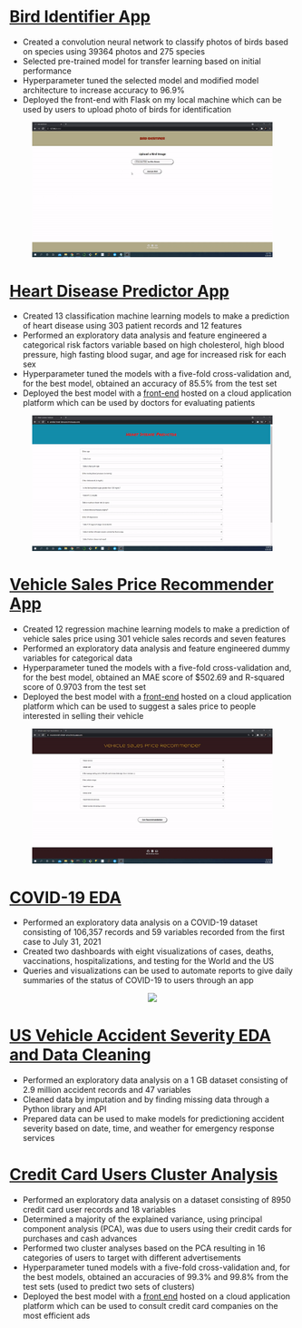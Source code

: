 # [Bird Identifier App](https://github.com/MichaelBryantDS/bird-identifier)
- Created a convolution neural network to classify photos of birds based on species using 39364 photos and 275 species
- Selected pre-trained model for transfer learning based on initial performance
- Hyperparameter tuned the selected model and modified model architecture to increase accuracy to 96.9%
- Deployed the front-end with Flask on my local machine which can be used by users to upload photo of birds for identification

<div align="center">

<figure>
<img src="images/bird-deployment.gif"><br/>
</figure>

</div>

# [Heart Disease Predictor App](https://github.com/MichaelBryantDS/heart-disease-pred)
- Created 13 classification machine learning models to make a prediction of heart disease using 303 patient records and 12 features
- Performed an exploratory data analysis and feature engineered a categorical risk factors variable based on high cholesterol, high blood pressure, high fasting blood sugar, and age for increased risk for each sex
- Hyperparameter tuned the models with a five-fold cross-validation and, for the best model, obtained an accuracy of 85.5% from the test set
- Deployed the best model with a [front-end](https://predict-heart-diseases.herokuapp.com/) hosted on a cloud application platform which can be used by doctors for evaluating patients

<div align="center">

<figure>
<img src="images/heart-deployment.gif"><br/>
</figure>

</div>

# [Vehicle Sales Price Recommender App](https://github.com/MichaelBryantDS/vehicle-price-rec)
- Created 12 regression machine learning models to make a prediction of vehicle sales price using 301 vehicle sales records and seven features
- Performed an exploratory data analysis and feature engineered dummy variables for categorical data
- Hyperparameter tuned the models with a five-fold cross-validation and, for the best model, obtained an MAE score of $502.69 and R-squared score of 0.9703 from the test set
- Deployed the best model with a [front-end](https://recommend-vehicle-price.herokuapp.com/) hosted on a cloud application platform which can be used to suggest a sales price to people interested in selling their vehicle

<div align="center">

<figure>
<img src="images/vehicle-deployment.gif"><br/>
</figure>

</div>

# [COVID-19 EDA](https://github.com/MichaelBryantDS/covid-19-july-31-2021)
- Performed an exploratory data analysis on a COVID-19 dataset consisting of 106,357 records and 59 variables recorded from the first case to July 31, 2021
- Created two dashboards with eight visualizations of cases, deaths, vaccinations, hospitalizations, and testing for the World and the US
- Queries and visualizations can be used to automate reports to give daily summaries of the status of COVID-19 to users through an app

<div align="center">

<figure>
<img src="images/tableau-us-covid-jpg"><br/>
</figure>

</div>

# [US Vehicle Accident Severity EDA and Data Cleaning](https://github.com/MichaelBryantDS/accident-severity)
- Performed an exploratory data analysis on a 1 GB dataset consisting of 2.9 million accident records and 47 variables
- Cleaned data by imputation and by finding missing data through a Python library and API
- Prepared data can be used to make models for predictioning accident severity based on date, time, and weather for emergency response services

# [Credit Card Users Cluster Analysis](https://github.com/MichaelBryantDS/credit-card-cluster)
- Performed an exploratory data analysis on a dataset consisting of 8950 credit card user records and 18 variables
- Determined a majority of the explained variance, using principal component analysis (PCA), was due to users using their credit cards for purchases and cash advances
- Performed two cluster analyses based on the PCA resulting in 16 categories of users to target with different advertisements
- Hyperparameter tuned models with a five-fold cross-validation and, for the best models, obtained an accuracies of 99.3% and 99.8% from the test sets (used to predict two sets of clusters)
- Deployed the best model with a [front end](https://ad-advisor.herokuapp.com/) hosted on a cloud application platform which can be used to consult credit card companies on the most efficient ads
